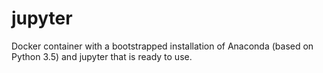 # jupyter
Docker container with a bootstrapped installation of Anaconda (based on Python 3.5) and jupyter that is ready to use.

